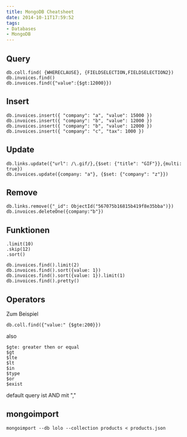 ```yaml
---
title: MongoDB Cheatsheet
date: 2014-10-11T17:59:52
tags:
- Databases
- MongoDB
---
```


## Query

```
db.coll.find( {WHERECLAUSE}, {FIELDSELECTION,FIELDSELECTION2})
db.invoices.find()
db.invoices.find({"value":{$gt:12000}})
```

## Insert

```
db.invoices.insert({ "company": "a", "value": 15000 })
db.invoices.insert({ "company": "b", "value": 12000 })
db.invoices.insert({ "company": "b", "value": 12000 })
db.invoices.insert({ "company": "c", "tax": 1000 })
```

## Update

```
db.links.update({"url": /\.gif/},{$set: {"title": "GIF"}},{multi: true})
db.invoices.update({company: "a"}, {$set: {"company": "z"}})
```

## Remove

```
db.links.remove({"_id": ObjectId("567075b16815b419f8e35bba")})
db.invoices.deleteOne({company:"b"})
```

## Funktionen

```
.limit(10)
.skip(12)
.sort()

db.invoices.find().limit(2)
db.invoices.find().sort({value: 1})
db.invoices.find().sort({value: 1}).limit(1)
db.invoices.find().pretty()
```

## Operators

Zum Beispiel

    db.coll.find({"value:" {$gte:200}})

also

```
$gte: greater then or equal
$gt
$lte
$lt
$in
$type
$or
$exist
```

default query ist AND mit ","

## mongoimport

    mongoimport --db lolo --collection products < products.json
